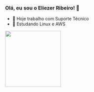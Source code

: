 ### Olá, eu sou o Eliezer Ribeiro! 👋

- 🔭 Hoje trabalho com Suporte Técnico
- 🌱 Estudando Linux e AWS

<div>
<a href="https://github.com/eliezershell">
<img height="180em" src="https://github-readme-status.vercel.app/api?username=eliezershell&show_icons=true&theme=dracula&include_all_commits=true&count_private=true"/>
</div>
